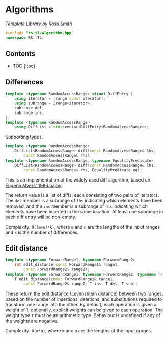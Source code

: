 # Algorithms

_[Template Library by Ross Smith](index.html)_

```c++
#include "rs-tl/algorithm.hpp"
namespace RS::TL;
```

## Contents

* TOC
{:toc}

## Differences

```c++
template <typename RandomAccessRange> struct DiffEntry {
    using iterator = [range const iterator];
    using subrange = Irange<iterator>;
    subrange del;
    subrange ins;
};
template <typename RandomAccessRange>
    using DiffList = std::vector<DiffEntry<RandomAccessRange>>;
```

Supporting types.

```c++
template <typename RandomAccessRange>
    DiffList<RandomAccessRange> diff(const RandomAccessRange& lhs,
        const RandomAccessRange& rhs);
template <typename RandomAccessRange, typename EqualityPredicate>
    DiffList<RandomAccessRange> diff(const RandomAccessRange& lhs,
        const RandomAccessRange& rhs, EqualityPredicate eq);
```

This is an implementation of the widely used diff algorithm, based on
[Eugene Myers' 1986 paper](http://xmailserver.org/diff2.pdf).

The return value is a list of diffs, each consisting of two pairs of
iterators. The `del` member is a subrange of `lhs` indicating which elements
have been removed, and the `ins` member is a subrange of `rhs` indicating
which elements have been inserted in the same location. At least one subrange
in each diff entry will be non-empty.

Complexity: `O((m+n)*k)`, where `m` and `n` are the lengths of the input
ranges and `k` is the number of differences.

## Edit distance

```c++
template <typename ForwardRange1, typename ForwardRange2>
    int edit_distance(const ForwardRange1& range1,
        const ForwardRange2& range2);
template <typename ForwardRange1, typename ForwardRange2, typename T>
    T edit_distance(const ForwardRange1& range1,
        const ForwardRange2& range2, T ins, T del, T sub);
```

These return the edit distance (Levenshtein distance) between two ranges,
based on the number of insertions, deletions, and substitutions required to
transform one range into the other. By default, each operation is given a
weight of 1; optionally, explicit weights can be given to each operation. The
weight type `T` must be an arithmetic type. Behaviour is undefined if any of
the weights are negative.

Complexity: `O(m*n)`, where `m` and `n` are the lengths of the input ranges.
